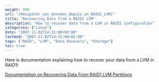 ```yaml
---
weight: 999
url: "/Récupérer_ses_données_depuis_un_RAID1_LVM/"
title: "Recovering Data from a RAID1 LVM"
description: "How to recover data from a LVM in RAID1 configuration"
categories: ["Linux"]
date: "2007-11-02T14:31:00+02:00"
lastmod: "2007-11-02T14:31:00+02:00"
tags: ["RAID", "LVM", "Data Recovery", "Storage"]
toc: true
---
```


Here is documentation explaining how to recover your data from a LVM in RAID1!

[Documentation on Recovering Data From RAID1 LVM Partitions](/pdf/recover_data_from_raid1_lvm_partitions.pdf)
